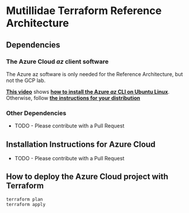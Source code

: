 # Mutillidae Terraform Reference Architecture

## Dependencies

### The Azure Cloud *az* client software

The Azure az software is only needed for the Reference Architecture, but not the GCP lab.

[**This video**](https://www.youtube.com/watch?v=phJqcX-fcOw) shows [**how to install the Azure *az* CLI on Ubuntu Linux**](https://www.youtube.com/watch?v=phJqcX-fcOw). Otherwise, follow [**the instructions for your distribution**](https://learn.microsoft.com/en-us/cli/azure/install-azure-cli-linux?pivots=apt)

### Other Dependencies

- TODO - Please contribute with a Pull Request

## Installation Instructions for Azure Cloud

- TODO - Please contribute with a Pull Request

## How to deploy the Azure Cloud project with Terraform

	terraform plan
	terraform apply

